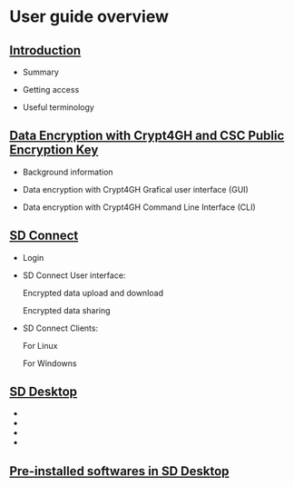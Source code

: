 
# User guide overview








## [Introduction](./sd_connect.md)

   * Summary
   
   * Getting access
   
   * Useful terminology








## [Data Encryption with Crypt4GH and CSC Public Encryption Key](./data_encryption.md)

  * Background information
  
  * Data encryption with Crypt4GH Grafical user interface (GUI)
  
  * Data encryption with Crypt4GH Command Line Interface (CLI)
  








## [SD Connect](./sd_connect.md)
   
   * Login
   
   * SD Connect User interface:
   
       Encrypted data upload and download
       
       Encrypted data sharing 
       
   * SD Connect Clients:
   
       For Linux
       
       For Windowns
   
   
          


## [SD Desktop](./sd_desktop.md)

*
*
*
*








## [Pre-installed softwares in SD Desktop](./pre-installed_software.md)
